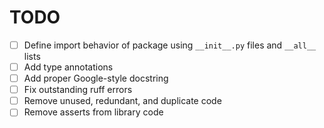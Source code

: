 # TODO
-[ ] Define import behavior of package using `__init__.py` files and `__all__` lists
-[ ] Add type annotations
-[ ] Add proper Google-style docstring
-[ ] Fix outstanding ruff errors
-[ ] Remove unused, redundant, and duplicate code
-[ ] Remove asserts from library code
